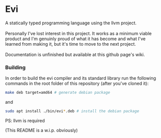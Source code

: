 # Evi

A statically typed programming language using the llvm project. \
 \
Personally I've lost interest in this project. It works as a minimum viable product and I'm genuinly proud of what it has become and what I've learned from making it, but it's time to move to the next project. \
 \
Documentation is unfinished but available at this github page's wiki.


### Building
In order to build the evi compiler and its standard library run the following commands in the root folder of this repository (after you've cloned it):

```sh
make deb target=amd64 # generate debian package
```

and

```sh
sudo apt install ./bin/evi*.deb # install the debian package
```

PS: llvm is required

(This README is a w.i.p. obviously)
